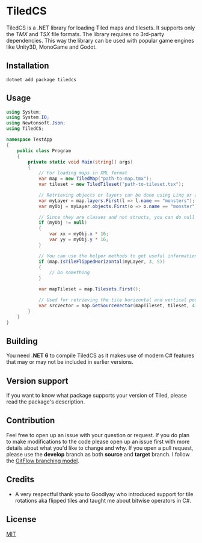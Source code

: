 # TiledCS
TiledCS is a .NET library for loading Tiled maps and tilesets. It supports only the _TMX_ and _TSX_ file formats. The library requires no 3rd-party dependencies. This way the library can be used with popular game engines like Unity3D, MonoGame and Godot.

## Installation
```
dotnet add package tiledcs
```

## Usage
```csharp
using System;
using System.IO;
using Newtonsoft.Json;
using TiledCS;

namespace TestApp
{
    public class Program
    {
        private static void Main(string[] args)
        {
            // For loading maps in XML format
            var map = new TiledMap("path-to-map.tmx");
            var tileset = new TiledTileset("path-to-tileset.tsx");

            // Retrieving objects or layers can be done using Linq or a for loop
            var myLayer = map.layers.First(l => l.name == "monsters");
            var myObj = myLayer.objects.First(o => o.name == "monster");

            // Since they are classes and not structs, you can do null checks to figure out if an object exists or not
            if (myObj != null)
            {
                var xx = myObj.x * 16;
                var yy = myObj.y * 16;
            }

            // You can use the helper methods to get useful information to generate maps
            if (map.IsTileFlippedHorizontal(myLayer, 3, 5))
            {
                // Do something
            }

            var mapTileset = map.Tilesets.First();

            // Used for retrieving the tile horizontal and vertical position of the source rect of the tileset image which you can use to draw tiles with. This way you won't have to manually figure that one out yourself.
            var srcVector = map.GetSourceVector(mapTileset, tileset, 478);
        }
    }
}
```

## Building
You need **.NET 6** to compile TiledCS as it makes use of modern C# features that may or may not be included in earlier versions.

## Version support
If you want to know what package supports your version of Tiled, please read the package's description.

## Contribution
Feel free to open up an issue with your question or request. If you do plan to make modifications to the code please open up an issue first with more details about what you'd like to change and why. If you open a pull request, please use the **develop** branch as both **source** and **target** branch. I follow the [GitFlow branching model](https://www.atlassian.com/git/tutorials/comparing-workflows/gitflow-workflow).

## Credits
* A very respectful thank you to Goodlyay who introduced support for tile rotations aka flipped tiles and taught me about bitwise operators in C#.

## License
[MIT](LICENSE)
